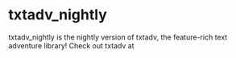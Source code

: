 # txtadv_nightly
txtadv_nightly is the nightly version of txtadv, the feature-rich text adventure library! Check out txtadv at